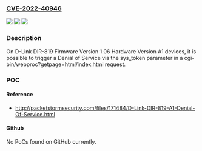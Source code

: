 ### [CVE-2022-40946](https://cve.mitre.org/cgi-bin/cvename.cgi?name=CVE-2022-40946)
![](https://img.shields.io/static/v1?label=Product&message=n%2Fa&color=blue)
![](https://img.shields.io/static/v1?label=Version&message=n%2Fa&color=blue)
![](https://img.shields.io/static/v1?label=Vulnerability&message=n%2Fa&color=brighgreen)

### Description

On D-Link DIR-819 Firmware Version 1.06 Hardware Version A1 devices, it is possible to trigger a Denial of Service via the sys_token parameter in a cgi-bin/webproc?getpage=html/index.html request.

### POC

#### Reference
- http://packetstormsecurity.com/files/171484/D-Link-DIR-819-A1-Denial-Of-Service.html

#### Github
No PoCs found on GitHub currently.

